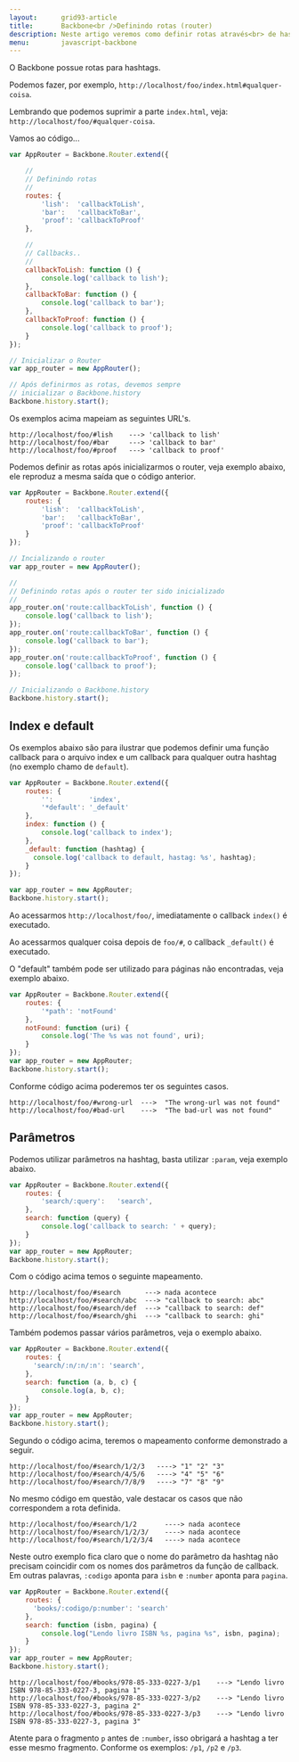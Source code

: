 ```yaml
---
layout:      grid93-article
title:       Backbone<br />Definindo rotas (router)
description: Neste artigo veremos como definir rotas através<br> de hashtags no framework Backbone em JavsScript.
menu:        javascript-backbone
---
```


O Backbone possue rotas para hashtags.

Podemos fazer, por exemplo, `http://localhost/foo/index.html#qualquer-coisa`.

Lembrando que podemos suprimir a parte `index.html`, veja: `http://localhost/foo/#qualquer-coisa`.

Vamos ao código...

```javascript
var AppRouter = Backbone.Router.extend({

    //
    // Definindo rotas
    //
    routes: {
        'lish':  'callbackToLish',
        'bar':   'callbackToBar',
        'proof': 'callbackToProof'
    },

    //
    // Callbacks..
    //
    callbackToLish: function () {
        console.log('callback to lish');
    },
    callbackToBar: function () {
        console.log('callback to bar');
    },
    callbackToProof: function () {
        console.log('callback to proof');
    }
});

// Inicializar o Router
var app_router = new AppRouter();

// Após definirmos as rotas, devemos sempre
// inicializar o Backbone.history
Backbone.history.start();
```

Os exemplos acima mapeiam as seguintes URL's.

    http://localhost/foo/#lish    ---> 'callback to lish'
    http://localhost/foo/#bar     ---> 'callback to bar'
    http://localhost/foo/#proof   ---> 'callback to proof'


Podemos definir as rotas após inicializarmos o router, veja exemplo abaixo, ele reproduz a mesma saída que o código
anterior.

```javascript
var AppRouter = Backbone.Router.extend({
    routes: {
        'lish':  'callbackToLish',
        'bar':   'callbackToBar',
        'proof': 'callbackToProof'
    }
});

// Incializando o router
var app_router = new AppRouter();

//
// Definindo rotas após o router ter sido inicializado
//
app_router.on('route:callbackToLish', function () {
    console.log('callback to lish');
});
app_router.on('route:callbackToBar', function () {
    console.log('callback to bar');
});
app_router.on('route:callbackToProof', function () {
    console.log('callback to proof');
});

// Inicializando o Backbone.history
Backbone.history.start();
```



Index e default
---

Os exemplos abaixo são para ilustrar que podemos definir uma função callback para o arquivo index e um callback para
qualquer outra hashtag (no exemplo chamo de `default`).

```javascript
var AppRouter = Backbone.Router.extend({
    routes: {
        '':         'index',
        '*default': '_default'
    },
    index: function () {
        console.log('callback to index');
    },
    _default: function (hashtag) {
      console.log('callback to default, hastag: %s', hashtag);
    }
});

var app_router = new AppRouter;
Backbone.history.start();
```

Ao acessarmos `http://localhost/foo/`, imediatamente o callback `index()` é executado.

Ao acessarmos qualquer coisa depois de `foo/#`, o callback `_default()` é executado.

O "default" também pode ser utilizado para páginas não encontradas, veja exemplo abaixo.

```javascript
var AppRouter = Backbone.Router.extend({
    routes: {
        '*path': 'notFound'
    },
    notFound: function (uri) {
        console.log('The %s was not found', uri);
    }
});
var app_router = new AppRouter;
Backbone.history.start();
```

Conforme código acima poderemos ter os seguintes casos.

    http://localhost/foo/#wrong-url  --->  "The wrong-url was not found"
    http://localhost/foo/#bad-url    --->  "The bad-url was not found"




Parâmetros
---

Podemos utilizar parâmetros na hashtag, basta utilizar `:param`, veja exemplo abaixo.

```javascript
var AppRouter = Backbone.Router.extend({
    routes: {
        'search/:query':   'search',
    },
    search: function (query) {
        console.log('callback to search: ' + query);
    }
});
var app_router = new AppRouter;
Backbone.history.start();
```

Com o código acima temos o seguinte mapeamento.

    http://localhost/foo/#search      ---> nada acontece
    http://localhost/foo/#search/abc  ---> "callback to search: abc"
    http://localhost/foo/#search/def  ---> "callback to search: def"
    http://localhost/foo/#search/ghi  ---> "callback to search: ghi"


Também podemos passar vários parâmetros, veja o exemplo abaixo.

```javascript
var AppRouter = Backbone.Router.extend({
    routes: {
      'search/:n/:n/:n': 'search',
    },
    search: function (a, b, c) {
        console.log(a, b, c);
    }
});
var app_router = new AppRouter;
Backbone.history.start();
```

Segundo o código acima, teremos o mapeamento conforme demonstrado a seguir.

    http://localhost/foo/#search/1/2/3   ----> "1" "2" "3"
    http://localhost/foo/#search/4/5/6   ----> "4" "5" "6"
    http://localhost/foo/#search/7/8/9   ----> "7" "8" "9"

No mesmo código em questão, vale destacar os casos que não correspondem a rota definida.

    http://localhost/foo/#search/1/2       ----> nada acontece
    http://localhost/foo/#search/1/2/3/    ----> nada acontece
    http://localhost/foo/#search/1/2/3/4   ----> nada acontece

Neste outro exemplo fica claro que o nome do parâmetro da hashtag não precisam coincidir com os nomes dos parâmetros
da função de callback. Em outras palavras, `:codigo` aponta para `isbn` e `:number` aponta para `pagina`.

```javascript
var AppRouter = Backbone.Router.extend({
    routes: {
      'books/:codigo/p:number': 'search'
    },
    search: function (isbn, pagina) {
        console.log("Lendo livro ISBN %s, pagina %s", isbn, pagina);
    }
});
var app_router = new AppRouter;
Backbone.history.start();
```

    http://localhost/foo/#books/978-85-333-0227-3/p1    ---> "Lendo livro ISBN 978-85-333-0227-3, pagina 1"
    http://localhost/foo/#books/978-85-333-0227-3/p2    ---> "Lendo livro ISBN 978-85-333-0227-3, pagina 2"
    http://localhost/foo/#books/978-85-333-0227-3/p3    ---> "Lendo livro ISBN 978-85-333-0227-3, pagina 3"

Atente para o fragmento `p` antes de `:number`, isso obrigará a hashtag a ter esse mesmo fragmento. Conforme os
exemplos: `/p1`, `/p2` e `/p3`.
